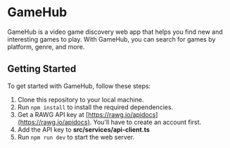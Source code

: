 # GameHub

GameHub is a video game discovery web app that helps you find new and interesting games to play. With GameHub, you can search for games by platform, genre, and more.

## Getting Started

[](https://github.com/toufiqfarhan0/game-hub-project/blob/master/README.md#getting-started)

To get started with GameHub, follow these steps:

1.  Clone this repository to your local machine.
2.  Run  `npm install`  to install the required dependencies.
3.  Get a RAWG API key at  [https://rawg.io/apidocs](https://rawg.io/apidocs). You'll have to create an account first.
4.  Add the API key to  **src/services/api-client.ts**
5.  Run  `npm run dev`  to start the web server.
